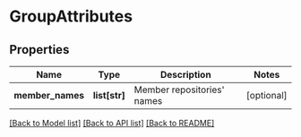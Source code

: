 # GroupAttributes

## Properties
Name | Type | Description | Notes
------------ | ------------- | ------------- | -------------
**member_names** | **list[str]** | Member repositories&#39; names | [optional] 

[[Back to Model list]](../README.md#documentation-for-models) [[Back to API list]](../README.md#documentation-for-api-endpoints) [[Back to README]](../README.md)


